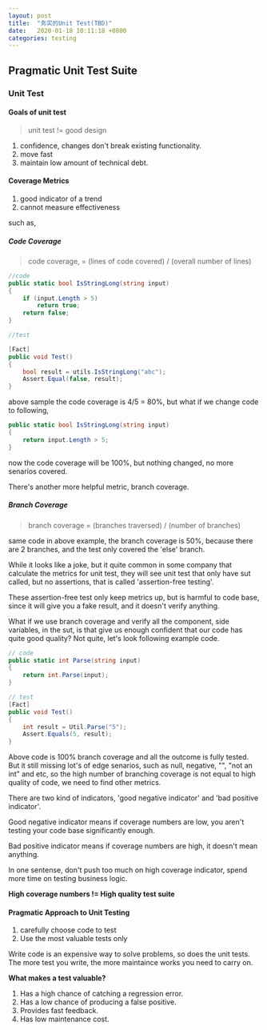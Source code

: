 ```yaml
---
layout: post
title:  "务实的Unit Test(TBD)"
date:   2020-01-18 10:11:18 +0800
categories: testing
---
```


## Pragmatic Unit Test Suite

### Unit Test

#### Goals of unit test

> unit test != good design

1. confidence, changes don't break existing functionality.
1. move fast
1. maintain low amount of technical debt.

#### Coverage Metrics

1. good indicator of a trend
1. cannot measure effectiveness

such as,  

##### Code Coverage

> code coverage, = (lines of code covered) / (overall number of lines)

```csharp
//code
public static bool IsStringLong(string input)
{
    if (input.Length > 5)
        return true;
    return false;
}

//test

[Fact]
public void Test()
{
    bool result = utils.IsStringLong("abc");
    Assert.Equal(false, result);
}
```

above sample the code coverage is 4/5 = 80%, but what if we change code to following,

```csharp
public static bool IsStringLong(string input)
{
    return input.Length > 5;
}
```

now the code coverage will be 100%, but nothing changed, no more senarios covered.

There's another more helpful metric, branch coverage.

##### Branch Coverage

> branch coverage = (branches traversed) / (number of branches)

same code in above example, the branch coverage is 50%, because there are 2 branches, and the test only covered the 'else' branch.

While it looks like a joke, but it quite common in some company that calculate the metrics for unit test, they will see unit test that only have sut called, but no assertions, that is called 'assertion-free testing'.  

These assertion-free test only keep metrics up, but is harmful to code base, since it will give you a fake result, and it doesn't verify anything.

What if we use branch coverage and verify all the component, side variables, in the sut, is that give us enough confident that our code has quite good quality? Not quite, let's look following example code.

```csharp
// code
public static int Parse(string input)
{
    return int.Parse(input);
}

// test
[Fact]
public void Test()
{
    int result = Util.Parse("5");
    Assert.Equals(5, result);
}
```
Above code is 100% branch coverage and all the outcome is fully tested. But it still missing lot's of edge senarios, such as null, negative, "", "not an int" and etc, so the high number of branching coverage is not equal to high quality of code, we need to find other metrics.

There are two kind of indicators, 'good negative indicator' and 'bad positive indicator'.  

Good negative indicator means if coverage numbers are low, you aren't testing your code base significantly enough.  

Bad positive indicator means if coverage numbers are high, it doesn't mean anything.

In one sentense, don't push too much on high coverage indicator, spend more time on testing business logic.

**High coverage numbers != High quality test suite**

#### Pragmatic Approach to Unit Testing

1. carefully choose code to test
1. Use the most valuable tests only

Write code is an expensive way to solve problems, so does the unit tests. The more test you write, the more maintaince works you need to carry on.

**What makes a test valuable?**

1. Has a high chance of catching a regression error.
1. Has a low chance of producing a false positive.
1. Provides fast feedback.
1. Has low maintenance cost.

